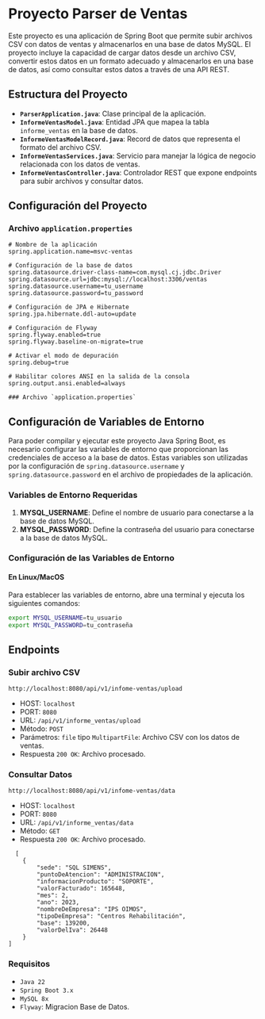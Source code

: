 # Proyecto Parser de Ventas

Este proyecto es una aplicación de Spring Boot que permite subir archivos CSV con datos de ventas y almacenarlos en una base de datos MySQL. El proyecto incluye la capacidad de cargar datos desde un archivo CSV, convertir estos datos en un formato adecuado y almacenarlos en una base de datos, así como consultar estos datos a través de una API REST.

## Estructura del Proyecto

- **`ParserApplication.java`**: Clase principal de la aplicación.
- **`InformeVentasModel.java`**: Entidad JPA que mapea la tabla `informe_ventas` en la base de datos.
- **`InformeVentasModelRecord.java`**: Record de datos que representa el formato del archivo CSV.
- **`InformeVentasServices.java`**: Servicio para manejar la lógica de negocio relacionada con los datos de ventas.
- **`InformeVentasController.java`**: Controlador REST que expone endpoints para subir archivos y consultar datos.

## Configuración del Proyecto

### Archivo `application.properties`

```properties
# Nombre de la aplicación
spring.application.name=msvc-ventas

# Configuración de la base de datos
spring.datasource.driver-class-name=com.mysql.cj.jdbc.Driver
spring.datasource.url=jdbc:mysql://localhost:3306/ventas
spring.datasource.username=tu_username
spring.datasource.password=tu_password

# Configuración de JPA e Hibernate
spring.jpa.hibernate.ddl-auto=update

# Configuración de Flyway
spring.flyway.enabled=true
spring.flyway.baseline-on-migrate=true

# Activar el modo de depuración
spring.debug=true

# Habilitar colores ANSI en la salida de la consola
spring.output.ansi.enabled=always

### Archivo `application.properties`
```
## Configuración de Variables de Entorno

Para poder compilar y ejecutar este proyecto Java Spring Boot, es necesario configurar las variables de entorno que proporcionan las credenciales de acceso a la base de datos. Estas variables son utilizadas por la configuración de `spring.datasource.username` y `spring.datasource.password` en el archivo de propiedades de la aplicación.

### Variables de Entorno Requeridas

1. **MYSQL_USERNAME**: Define el nombre de usuario para conectarse a la base de datos MySQL.
2. **MYSQL_PASSWORD**: Define la contraseña del usuario para conectarse a la base de datos MySQL.

### Configuración de las Variables de Entorno

#### En Linux/MacOS

Para establecer las variables de entorno, abre una terminal y ejecuta los siguientes comandos:

```bash
export MYSQL_USERNAME=tu_usuario
export MYSQL_PASSWORD=tu_contraseña
```

## Endpoints
### Subir archivo CSV
`http://localhost:8080/api/v1/infome-ventas/upload`
- HOST: `localhost`
- PORT: `8080`
- URL: `/api/v1/informe_ventas/upload` 
- Método: `POST`
- Parámetros: `file` tipo `MultipartFile`: Archivo CSV con los datos de ventas.
- Respuesta `200 OK`: Archivo procesado.

### Consultar Datos
`http://localhost:8080/api/v1/infome-ventas/data`
- HOST: `localhost`
- PORT: `8080`
- URL: `/api/v1/informe_ventas/data`
- Método: `GET`
- Respuesta `200 OK`: Archivo procesado.
  
```
  [
    {
        "sede": "SQL SIMENS",
        "puntoDeAtencion": "ADMINISTRACION",
        "informacionProducto": "SOPORTE",
        "valorFacturado": 165648,
        "mes": 2,
        "ano": 2023,
        "nombreDeEmpresa": "IPS OIMOS",
        "tipoDeEmpresa": "Centros Rehabilitación",
        "base": 139200,
        "valorDelIva": 26448
    }
]
```
### Requisitos
- `Java 22`
- `Spring Boot 3.x`
- `MySQL 8x`
- `Flyway`: Migracion Base de Datos.
